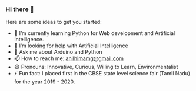 ### Hi there 👋

<!--
**anilhimam17/anilhimam17** is a ✨ _special_ ✨ repository because its `README.md` (this file) appears on your GitHub profile. -->

Here are some ideas to get you started:

- 🌱 I’m currently learning Python for Web development and Artificial Intelligence.
- 🤔 I’m looking for help with Artificial Intelligence
- 💬 Ask me about Arduino and Python
- 📫 How to reach me: anilhimamg@gmail.com
- 😄 Pronouns: Innovative, Curious, Willing to Learn, Environmentalist
- ⚡ Fun fact: I placed first in the CBSE state level science fair (Tamil Nadu) for the year 2019 - 2020.
